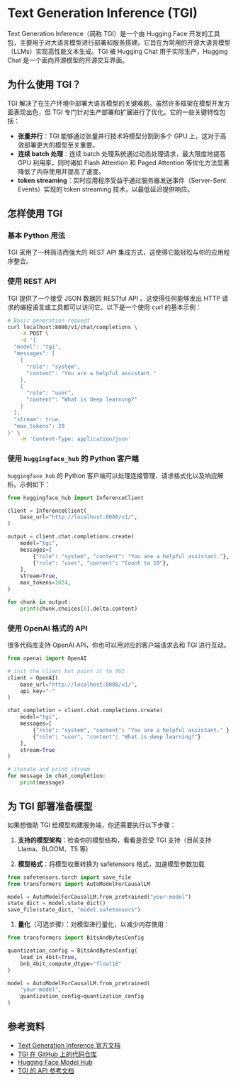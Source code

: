 # Text Generation Inference (TGI)

Text Generation Inference（简称 TGI）是一个由 Hugging Face 开发的工具包，主要用于对大语言模型进行部署和服务搭建。它旨在为常用的开源大语言模型（LLMs）实现高性能文本生成。TGI 被 Hugging Chat 用于实际生产，Hugging Chat 是一个面向开源模型的开源交互界面。


## 为什么使用 TGI？

TGI 解决了在生产环境中部署大语言模型的关键难题。虽然许多框架在模型开发方面表现出色，但 TGI 专门针对生产部署和扩展进行了优化。它的一些关键特性包括：

- **张量并行**：TGI 能够通过张量并行技术将模型分割到多个 GPU 上，这对于高效部署更大的模型至关重要。
- **连续 batch 处理**：连续 batch 处理系统通过动态处理请求，最大限度地提高 GPU 利用率，同时诸如 Flash Attention 和 Paged Attention 等优化方法显著降低了内存使用并提高了速度。
- **token streaming**：实时应用程序受益于通过服务器发送事件（Server-Sent Events）实现的 token streaming 技术，以最低延迟提供响应。

## 怎样使用 TGI

### 基本 Python 用法

TGI 采用了一种简洁而强大的 REST API 集成方式，这使得它能轻松与你的应用程序整合。

### 使用 REST API

TGI 提供了一个接受 JSON 数据的 RESTful API 。这使得任何能够发出 HTTP 请求的编程语言或工具都可以访问它。以下是一个使用 curl 的基本示例：

```bash
# Basic generation request
curl localhost:8080/v1/chat/completions \
    -X POST \
    -d '{
  "model": "tgi",
  "messages": [
    {
      "role": "system",
      "content": "You are a helpful assistant."
    },
    {
      "role": "user",
      "content": "What is deep learning?"
    }
  ],
  "stream": true,
  "max_tokens": 20
}' \
    -H 'Content-Type: application/json'
```

### 使用 `huggingface_hub` 的 Python 客户端

`huggingface_hub` 的 Python 客户端可以处理连接管理、请求格式化以及响应解析。示例如下：


```python
from huggingface_hub import InferenceClient

client = InferenceClient(
    base_url="http://localhost:8080/v1/",
)

output = client.chat.completions.create(
    model="tgi",
    messages=[
        {"role": "system", "content": "You are a helpful assistant."},
        {"role": "user", "content": "Count to 10"},
    ],
    stream=True,
    max_tokens=1024,
)

for chunk in output:
    print(chunk.choices[0].delta.content)
```


### 使用 OpenAI 格式的 API

很多代码库支持 OpenAI API，你也可以用对应的客户端请求去和 TGI 进行互动。

```python
from openai import OpenAI

# init the client but point it to TGI
client = OpenAI(
    base_url="http://localhost:8080/v1/",
    api_key="-"
)

chat_completion = client.chat.completions.create(
    model="tgi",
    messages=[
        {"role": "system", "content": "You are a helpful assistant." },
        {"role": "user", "content": "What is deep learning?"}
    ],
    stream=True
)

# iterate and print stream
for message in chat_completion:
    print(message)
```

## 为 TGI 部署准备模型

如果想借助 TGI 给模型构建服务端，你还需要执行以下步骤：

1. **支持的模型架构**：检查你的模型结构，看看是否受 TGI 支持（目前支持 Llama、BLOOM、T5 等)

2. **模型格式**：将模型权重转换为 safetensors 格式，加速模型参数加载

```python
from safetensors.torch import save_file
from transformers import AutoModelForCausalLM

model = AutoModelForCausalLM.from_pretrained("your-model")
state_dict = model.state_dict()
save_file(state_dict, "model.safetensors")
```

1. **量化**（可选步骤）：对模型进行量化，以减少内存使用：

```python
from transformers import BitsAndBytesConfig

quantization_config = BitsAndBytesConfig(
    load_in_4bit=True,
    bnb_4bit_compute_dtype="float16"
)

model = AutoModelForCausalLM.from_pretrained(
    "your-model",
    quantization_config=quantization_config
)
```

## 参考资料

- [Text Generation Inference 官方文档](https://huggingface.co/docs/text-generation-inference)
- [TGI 在 GitHub 上的代码仓库](https://github.com/huggingface/text-generation-inference)
- [Hugging Face Model Hub](https://huggingface.co/models)
- [TGI 的 API 参考文档](https://huggingface.co/docs/text-generation-inference/api_reference)